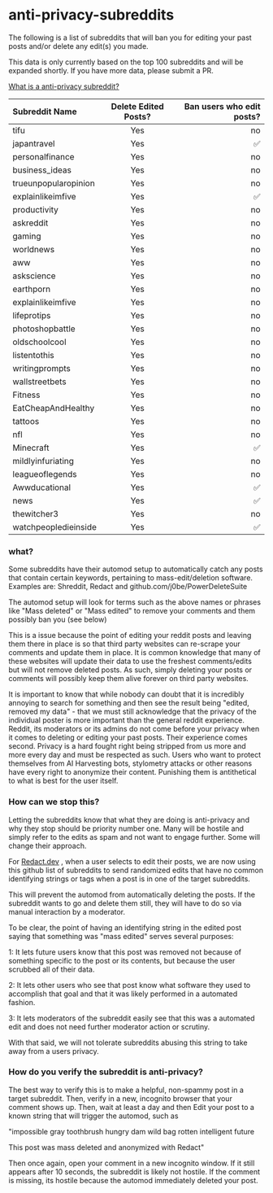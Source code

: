 # anti-privacy-subreddits
The following is a list of subreddits that will ban you for editing your past posts and/or delete any edit(s) you made.

This data is only currently based on the top 100 subreddits and will be expanded shortly. If you have more data, please submit a PR.

[What is a anti-privacy subreddit?](#what)

| Subreddit Name | Delete Edited Posts? | Ban users who edit posts? |
| :---         |     :---:      |          ---: |
| tifu   | Yes     | no    |
| japantravel   | Yes     | ✅    |
|  personalfinance  | Yes     | no    |
|   business_ideas | Yes     | no    |
|  trueunpopularopinion  | Yes     | no    |
|   explainlikeimfive | Yes     | ✅    |
| productivity   | Yes     | no    |
|  askreddit  | Yes     | no    |
|  gaming  | Yes     | no    |
|  worldnews  | Yes     | no    |
|  aww  | Yes     | no    |
|  askscience  | Yes     | no    |
|  earthporn  | Yes     | no    |
| explainlikeimfive   | Yes     | no    |
|  lifeprotips  | Yes     | no    |
|  photoshopbattle  | Yes     | no    |
|  oldschoolcool  | Yes     | no    |
|  listentothis  | Yes     | no    |
|  writingprompts  | Yes     | no    |
|  wallstreetbets  | Yes     | no    |
|  Fitness  | Yes     | no    |
|   EatCheapAndHealthy | Yes     | no    |
|  tattoos  | Yes     | no    |
| nfl   | Yes     | no    |
|  Minecraft  | Yes     | ✅    |
|  mildlyinfuriating  | Yes     | no    |
|  leagueoflegends  | Yes     | no    |
|  Awwducational  | Yes     | ✅    |
|  news  | Yes     | ✅    |
|  thewitcher3  | Yes     | no    |
|  watchpeopledieinside  | Yes     | ✅    |


### what?

Some subreddits have their automod setup to automatically catch any posts that contain certain keywords, pertaining to mass-edit/deletion software.
Examples are:
Shreddit, Redact and github.com/j0be/PowerDeleteSuite

The automod setup will look for terms such as the above names or phrases like "Mass deleted" or "Mass edited" to remove your comments and them possibly ban you (see below)

This is a issue because the point of editing your reddit posts and leaving them there in place is so that third party websites can re-scrape your comments and update them in place. 
It is common knowledge that many of these websites will update their data to use the freshest comments/edits but will not remove deleted posts. 
As such, simply deleting your posts or comments will possibly keep them alive forever on third party websites.

It is important to know that while nobody can doubt that it is incredibly annoying to search for something and then see the result being "edited, removed my data" - that we must still acknowledge that the privacy of the individual poster is more important than the general reddit experience.
Reddit, its moderators or its admins do not come before your privacy when it comes to deleting or editing your past posts. Their experience comes second. Privacy is a hard fought right being stripped from us more and more every day and must be respected as such.
Users who want to protect themselves from AI Harvesting bots, stylometry attacks or other reasons have every right to anonymize their content. Punishing them is antithetical to what is best for the user itself.




### How can we stop this?

Letting the subreddits know that what they are doing is anti-privacy and why they stop should be priority number one. Many will be hostile and simply refer to the edits as spam and not want to engage further. Some will change their approach.

For [Redact.dev](https://redact.dev) , when a user selects to edit their posts, we are now using this github list of subreddits to send randomized edits that have no common identifying strings or tags when a post is in one of the target subreddits. 

This will prevent the automod from automatically deleting the posts. If the subreddit wants to go and delete them still, they will have to do so via manual interaction by a moderator. 

To be clear, the point of having an identifying string in the edited post saying that something was "mass edited" serves several purposes:

1: It lets future users know that this post was removed not because of something specific to the post or its contents, but because the user scrubbed all of their data.

2: It lets other users who see that post know what software they used to accomplish that goal and that it was likely performed in a automated fashion.

3: It lets moderators of the subreddit easily see that this was a automated edit and does not need further moderator action or scrutiny.

With that said, we will not tolerate subreddits abusing this string to take away from a users privacy.



### How do you verify the subreddit is anti-privacy?

The best way to verify this is to make a helpful, non-spammy post in a target subreddit. Then, verify in a new, incognito browser that your comment shows up.
Then, wait at least a day and then Edit your post to a known string that will trigger the automod, such as 

"impossible gray toothbrush hungry dam wild bag rotten intelligent future

This post was mass deleted and anonymized with Redact"

Then once again, open your comment in a new incognito window. If it still appears after 10 seconds, the subreddit is likely not hostile. If the comment is missing, its hostile because the automod immediately deleted your post.
